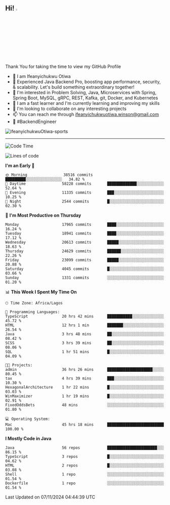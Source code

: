 <!-- BLOG-POST-LIST:START --><!-- BLOG-POST-LIST:END -->

## Hi! <img src="https://media.giphy.com/media/hvRJCLFzcasrR4ia7z/giphy.gif" width="4%"> 

Thank You for taking the time to view my GitHub Profile

- 👋 I am Ifeanyichukwu Otiwa
- 🚀 Experienced Java Backend Pro, boosting app performance, security, & scalability. Let's build something extraordinary together!
- 👀 I'm interested in Problem Solving, Java, Microservices with Spring, Spring Boot, MySQL, gRPC, REST, Kafka, git, Docker, and Kubernetes
- 🌱 I am a fast learner and I'm currently learning and improving my skills
- 💞️ I'm looking to collaborate on any interesting projects
- 📫 You can reach me through ifeanyichukwuotiwa.winson@gmail.com
- 🚀 #BackendEngineer

<p align="left" marginTop="10px"> <img src="https://komarev.com/ghpvc/?username=ifeanyichukwuOtiwa-sports&label=Profile%20views&color=0e75b6&style=for-the-badge" alt="ifeanyichukwuOtiwa-sports" /> </p>

***

<!--START_SECTION:waka-->
![Code Time](http://img.shields.io/badge/Code%20Time-3%2C103%20hrs%2054%20mins-blue)

![Lines of code](https://img.shields.io/badge/From%20Hello%20World%20I%27ve%20Written-27.4%20million%20lines%20of%20code-blue)

**I'm an Early 🐤** 

```text
🌞 Morning                38516 commits       █████████░░░░░░░░░░░░░░░░   34.82 % 
🌆 Daytime                58228 commits       █████████████░░░░░░░░░░░░   52.64 % 
🌃 Evening                11335 commits       ███░░░░░░░░░░░░░░░░░░░░░░   10.25 % 
🌙 Night                  2544 commits        █░░░░░░░░░░░░░░░░░░░░░░░░   02.30 % 
```
📅 **I'm Most Productive on Thursday** 

```text
Monday                   17965 commits       ████░░░░░░░░░░░░░░░░░░░░░   16.24 % 
Tuesday                  18941 commits       ████░░░░░░░░░░░░░░░░░░░░░   17.12 % 
Wednesday                20613 commits       █████░░░░░░░░░░░░░░░░░░░░   18.63 % 
Thursday                 24629 commits       ██████░░░░░░░░░░░░░░░░░░░   22.26 % 
Friday                   23099 commits       █████░░░░░░░░░░░░░░░░░░░░   20.88 % 
Saturday                 4045 commits        █░░░░░░░░░░░░░░░░░░░░░░░░   03.66 % 
Sunday                   1331 commits        ░░░░░░░░░░░░░░░░░░░░░░░░░   01.20 % 
```


📊 **This Week I Spent My Time On** 

```text
🕑︎ Time Zone: Africa/Lagos

💬 Programming Languages: 
TypeScript               20 hrs 42 mins      ███████████░░░░░░░░░░░░░░   45.72 % 
HTML                     12 hrs 1 min        ███████░░░░░░░░░░░░░░░░░░   26.54 % 
Java                     3 hrs 48 mins       ██░░░░░░░░░░░░░░░░░░░░░░░   08.42 % 
SCSS                     3 hrs 39 mins       ██░░░░░░░░░░░░░░░░░░░░░░░   08.06 % 
SQL                      1 hr 51 mins        █░░░░░░░░░░░░░░░░░░░░░░░░   04.09 % 

🐱‍💻 Projects: 
admin                    36 hrs 26 mins      ████████████████████░░░░░   80.45 % 
tax                      4 hrs 39 mins       ███░░░░░░░░░░░░░░░░░░░░░░   10.30 % 
HexagonalArchitecture    1 hr 22 mins        █░░░░░░░░░░░░░░░░░░░░░░░░   03.03 % 
WinMaximizer             1 hr 19 mins        █░░░░░░░░░░░░░░░░░░░░░░░░   02.91 % 
FixedOddsBets            48 mins             ░░░░░░░░░░░░░░░░░░░░░░░░░   01.80 % 

💻 Operating System: 
Mac                      45 hrs 18 mins      █████████████████████████   100.00 % 
```

**I Mostly Code in Java** 

```text
Java                     56 repos            ██████████████████████░░░   86.15 % 
TypeScript               3 repos             █░░░░░░░░░░░░░░░░░░░░░░░░   04.62 % 
HTML                     2 repos             █░░░░░░░░░░░░░░░░░░░░░░░░   03.08 % 
Shell                    1 repo              ░░░░░░░░░░░░░░░░░░░░░░░░░   01.54 % 
Dockerfile               1 repo              ░░░░░░░░░░░░░░░░░░░░░░░░░   01.54 % 
```




 Last Updated on 07/11/2024 04:44:39 UTC
<!--END_SECTION:waka-->

<!--
<p align="center">
![trophy](https://github-profile-trophy.vercel.app/?username=ifeanyichukwuOtiwa-sports&theme=onedark) (https://github.com/ryo-ma/github-profile-trophy)
</p>
-->

<!---
ifeanyi-otiwa/ifeanyi-otiwa is a ✨ special ✨ repository because its `README.md` (this file) appears on your GitHub profile.
You can click the Preview link to take a look at your changes.
--->
